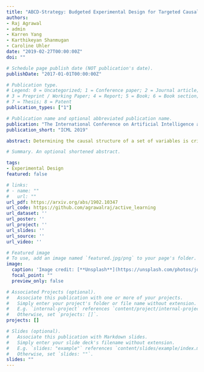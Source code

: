 ```yaml
---
title: "ABCD-Strategy: Budgeted Experimental Design for Targeted Causal Structure Discovery"
authors:
- Raj Agrawal
- admin
- Karren Yang
- Karthikeyan Shanmugan
- Caroline Uhler
date: "2019-02-27T00:00:00Z"
doi: ""

# Schedule page publish date (NOT publication's date).
publishDate: "2017-01-01T00:00:00Z"

# Publication type.
# Legend: 0 = Uncategorized; 1 = Conference paper; 2 = Journal article;
# 3 = Preprint / Working Paper; 4 = Report; 5 = Book; 6 = Book section;
# 7 = Thesis; 8 = Patent
publication_types: ["1"]

# Publication name and optional abbreviated publication name.
publication: "The International Conference on Artificial Intelligence and Statistics"
publication_short: "ICML 2019"

abstract: Determining the causal structure of a set of variables is critical for both scientific inquiry and decision-making. However, this is often challenging in practice due to limited interventional data. Given that randomized experiments are usually expensive to perform, we propose a general framework and theory based on optimal Bayesian experimental design to select experiments for targeted causal discovery. That is, we assume the experimenter is interested in learning some function of the unknown graph (e.g., all descendants of a target node) subject to design constraints such as limits on the number of samples and rounds of experimentation. While it is in general computationally intractable to select an optimal experimental design strategy, we provide a tractable implementation with provable guarantees on both approximation and optimization quality based on submodularity. We evaluate the efficacy of our proposed method on both synthetic and real datasets, thereby demonstrating that our method realizes considerable performance gains over baseline strategies such as random sampling. 

# Summary. An optional shortened abstract.

tags:
- Experimental Design 
featured: false

# links:
# - name: ""
#   url: ""
url_pdf: https://arxiv.org/abs/1902.10347 
url_code: https://github.com/agrawalraj/active_learning 
url_dataset: ''
url_poster: ''
url_project: ''
url_slides: ''
url_source: ''
url_video: ''

# Featured image
# To use, add an image named `featured.jpg/png` to your page's folder. 
image:
  caption: 'Image credit: [**Unsplash**](https://unsplash.com/photos/jdD8gXaTZsc)'
  focal_point: ""
  preview_only: false

# Associated Projects (optional).
#   Associate this publication with one or more of your projects.
#   Simply enter your project's folder or file name without extension.
#   E.g. `internal-project` references `content/project/internal-project/index.md`.
#   Otherwise, set `projects: []`.
projects: []

# Slides (optional).
#   Associate this publication with Markdown slides.
#   Simply enter your slide deck's filename without extension.
#   E.g. `slides: "example"` references `content/slides/example/index.md`.
#   Otherwise, set `slides: ""`.
slides: "" 
---
```


